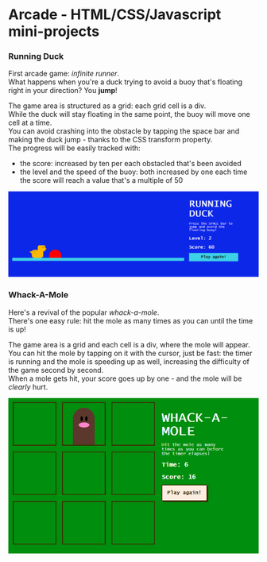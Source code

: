 <h1>Arcade - HTML/CSS/Javascript mini-projects</h1> 

<h3>Running Duck</h3>
<p>
    First arcade game: <i>infinite runner</i>.<br>
    What happens when you're a duck trying to avoid a buoy that's floating right in your direction? You <b>jump</b>!<br>
</p>
<p>
    The game area is structured as a grid: each grid cell is a div.<br>
    While the duck will stay floating in the same point, the buoy will move one cell at a time.<br>
    You can avoid crashing into the obstacle by tapping the space bar and making the duck jump - thanks to the CSS transform property.<br>
    The progress will be easily tracked with:
    <ul>
        <li>the score: increased by ten per each obstacled that's been avoided</li> 
        <li>the level and the speed of the buoy: both increased by one each time the score will reach a value that's a multiple of 50</li>
     </ul>
</p>
<img src="common/screenshots/rd-screen.png"/>

<h3>Whack-A-Mole</h3>
<p>
    Here's a revival of the popular <i>whack-a-mole</i>.<br>
    There's one easy rule: hit the mole as many times as you can until the time is up!<br>
</p>
<p>
    The game area is a grid and each cell is a div, where the mole will appear.<br>
    You can hit the mole by tapping on it with the cursor, just be fast: the timer is running and the mole is speeding up as well, increasing the difficulty of the game second by second.<br>
    When a mole gets hit, your score goes up by one - and the mole will be <em>clearly</em> hurt.
</p>
<img src="common/screenshots/wam-screen.png"/>
 
